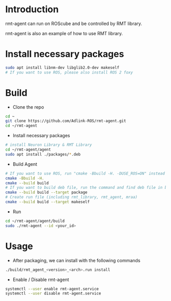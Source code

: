 # Introduction

rmt-agent can run on ROScube and be controlled by RMT library.

rmt-agent is also an example of how to use RMT library.

# Install necessary packages

```bash
sudo apt install libnm-dev libglib2.0-dev makeself
# If you want to use ROS, please also install ROS 2 foxy
```

# Build

* Clone the repo

```bash
cd ~
git clone https://github.com/Adlink-ROS/rmt-agent.git
cd ~/rmt-agent
```

* Install necessary packages

```bash
# install Neuron Library & RMT Library
cd ~/rmt-agent/agent
sudo apt install ./packages/*.deb
```

* Build Agent

```bash
# If you want to use ROS, run "cmake -Bbuild -H. -DUSE_ROS=ON" instead
cmake -Bbuild -H.
cmake --build build
# If you want to build deb file, run the command and find deb file in build folder
cmake --build build --target package
# Create run file (including rmt_library, rmt_agent, mraa)
cmake --build build --target makeself
```

* Run

```bash
cd ~/rmt-agent/agent/build
sudo ./rmt-agent --id <your_id>
```

# Usage

* After packaging, we can install with the following commands

```bash
./build/rmt_agent_<version>_<arch>.run install
```

* Enable / Disable rmt-agent

```bash
systemctl --user enable rmt-agent.service
systemctl --user disable rmt-agent.service
```
